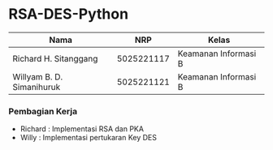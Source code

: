 # RSA-DES-Python

| Nama                      | NRP        | Kelas                |
| ------------------------- | ---------- | -------------------- |
| Richard H. Sitanggang     | 5025221117 | Keamanan Informasi B |
| Willyam B. D. Simanihuruk | 5025221121 | Keamanan Informasi B |

### Pembagian Kerja

- Richard : Implementasi RSA dan PKA
- Willy : Implementasi pertukaran Key DES
